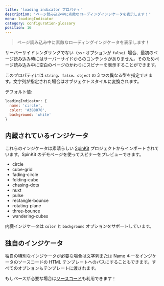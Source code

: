 ```yaml
---
title: 'loading indicator プロパティ'
description: 'ページ読み込み中に素敵なローディングインジケータを表示します！'
menu: loadingIndicator
category: configuration-glossary
position: 16
---
```


> ページ読み込み中に素敵なローディングインジケータを表示します！

サーバーサイドレンダリングでない（`ssr` オプションが `false`）場合、最初のページ読み込み時にはサーバーサイドからのコンテンツがありません。そのためページ読み込み中に空白のページのかわりにスピナーを表示することができます。

このプロパティには `string`、`false`、`object` の 3 つの異なる型を指定できます。文字列が指定された場合はオブジェクトスタイルに変換されます。

デフォルト値:

```js
loadingIndicator: {
  name: 'circle',
  color: '#3B8070',
  background: 'white'
}
```

## 内蔵されているインジケータ

これらのインジケータは素晴らしい [SpinKit](http://tobiasahlin.com/spinkit) プロジェクトからインポートされています。SpinKit のデモページを使ってスピナーをプレビューできます。

- circle
- cube-grid
- fading-circle
- folding-cube
- chasing-dots
- nuxt
- pulse
- rectangle-bounce
- rotating-plane
- three-bounce
- wandering-cubes

内臓インジケータは `color` と `background` オプションをサポートしています。

## 独自のインジケータ

独自の特別なインジケータが必要な場合は文字列または Name キーをインジケータのソースコードの HTML テンプレートへのパスにすることもできます。すべてのオプションもテンプレートに渡されます。

もしベースが必要な場合は[ソースコード](https://github.com/nuxt/nuxt.js/tree/dev/packages/vue-app/template/views/loading)も利用できます！

